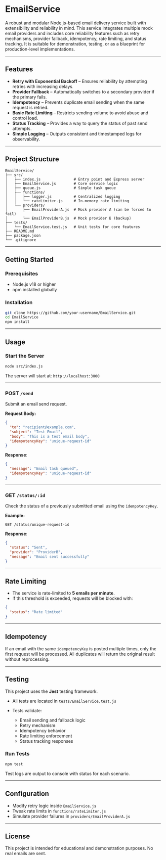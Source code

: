 # EmailService

A robust and modular Node.js-based email delivery service built with extensibility and reliability in mind. This service integrates multiple mock email providers and includes core reliability features such as retry mechanisms, provider fallback, idempotency, rate limiting, and status tracking. It is suitable for demonstration, testing, or as a blueprint for production-level implementations.

---

## Features

* **Retry with Exponential Backoff** – Ensures reliability by attempting retries with increasing delays.
* **Provider Fallback** – Automatically switches to a secondary provider if the primary fails.
* **Idempotency** – Prevents duplicate email sending when the same request is retried.
* **Basic Rate Limiting** – Restricts sending volume to avoid abuse and control load.
* **Status Tracking** – Provides a way to query the status of past send attempts.
* **Simple Logging** – Outputs consistent and timestamped logs for observability.

---

## Project Structure

```
EmailService/
├── src/
│   ├── index.js               # Entry point and Express server
│   ├── EmailService.js        # Core service logic
│   ├── queue.js               # Simple task queue
│   ├── functions/
│   │   ├── logger.js          # Centralized logging
│   │   └── rateLimiter.js     # In-memory rate limiting
│   └── providers/
│       ├── EmailProviderA.js  # Mock provider A (can be forced to fail)
│       └── EmailProviderB.js  # Mock provider B (backup)
├── tests/
│   └── EmailService.test.js   # Unit tests for core features
├── README.md
├── package.json
└── .gitignore
```

---

## Getting Started

### Prerequisites

* Node.js v18 or higher
* npm installed globally

### Installation

```bash
git clone https://github.com/your-username/EmailService.git
cd EmailService
npm install
```

---

## Usage

### Start the Server

```bash
node src/index.js
```

The server will start at: `http://localhost:3000`

---

### POST `/send`

Submit an email send request.

**Request Body:**

```json
{
  "to": "recipient@example.com",
  "subject": "Test Email",
  "body": "This is a test email body",
  "idempotencyKey": "unique-request-id"
}
```

**Response:**

```json
{
  "message": "Email task queued",
  "idempotencyKey": "unique-request-id"
}
```

---

### GET `/status/:id`

Check the status of a previously submitted email using the `idempotencyKey`.

**Example:**

```http
GET /status/unique-request-id
```

**Response:**

```json
{
  "status": "Sent",
  "provider": "ProviderB",
  "message": "Email sent successfully"
}
```

---

## Rate Limiting

* The service is rate-limited to **5 emails per minute**.
* If this threshold is exceeded, requests will be blocked with:

```json
{
  "status": "Rate limited"
}
```

---

## Idempotency

If an email with the same `idempotencyKey` is posted multiple times, only the first request will be processed. All duplicates will return the original result without reprocessing.

---

## Testing

This project uses the **Jest** testing framework.

* All tests are located in `tests/EmailService.test.js`
* Tests validate:

  * Email sending and fallback logic
  * Retry mechanism
  * Idempotency behavior
  * Rate limiting enforcement
  * Status tracking responses

### Run Tests

```bash
npm test
```

Test logs are output to console with status for each scenario.

---

## Configuration

* Modify retry logic inside `EmailService.js`
* Tweak rate limits in `functions/rateLimiter.js`
* Simulate provider failures in `providers/EmailProviderA.js`

---

## License

This project is intended for educational and demonstration purposes. No real emails are sent.
